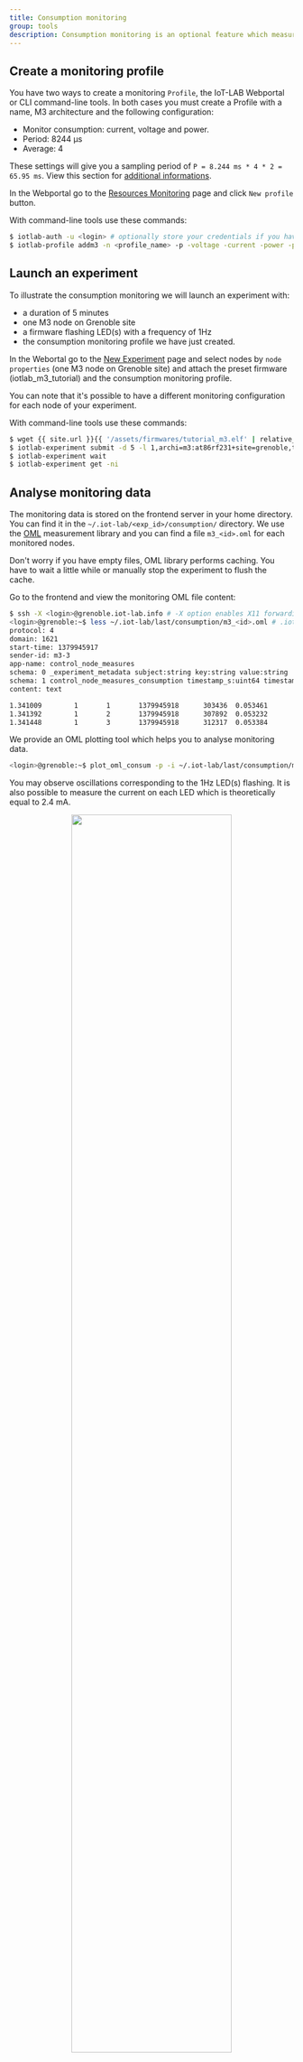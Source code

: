 ```yaml
---
title: Consumption monitoring
group: tools
description: Consumption monitoring is an optional feature which measures the energy usage of your experiment nodes. It refers to the Control Node dedicated hardware installed on the IoT-LAB node to enable the monitoring. It provides you an efficient passive monitoring solution which helps you to design IoT protocols or applications with low-power devices. In this documentation you will learn how to create a Profile monitoring configuration and enable it for your experiment. Moreover you will figure out how to get and analyse the monitoring data.
---
```


## Create a monitoring profile

You have two ways to create a monitoring `Profile`, the IoT-LAB Webportal or CLI command-line tools. In both cases you must create a Profile with a name, M3 architecture and the following configuration:

* Monitor consumption: current, voltage and power.
* Period: 8244 µs
* Average: 4

These settings will give you a sampling period of `P = 8.244 ms * 4 * 2 = 65.95 ms`. View this section for [additional informations](#additional-informations).

In the Webportal go to the [Resources Monitoring](https://www.iot-lab.info/testbed/resources/monitoring) page and click `New profile` button.

With command-line tools use these commands:

``` bash
$ iotlab-auth -u <login> # optionally store your credentials if you haven't done it before.
$ iotlab-profile addm3 -n <profile_name> -p -voltage -current -power -period 8244 -avg 4
```

## Launch an experiment

To illustrate the consumption monitoring we will launch an experiment with:

* a duration of 5 minutes
* one M3 node on Grenoble site
* a firmware flashing LED(s) with a frequency of 1Hz
* the consumption monitoring profile we have just created.

In the Webortal go to the [New Experiment](https://www.iot-lab.info/testbed/experiment) page and select nodes by `node properties` (one M3 node on Grenoble site) and attach the preset firmware (iotlab_m3_tutorial) and the consumption monitoring profile.

You can note that it's possible to have a different monitoring configuration for each node of your experiment.

With command-line tools use these commands:

``` bash
$ wget {{ site.url }}{{ '/assets/firmwares/tutorial_m3.elf' | relative_url}} .
$ iotlab-experiment submit -d 5 -l 1,archi=m3:at86rf231+site=grenoble,tutorial_m3.elf,<profile_name>
$ iotlab-experiment wait
$ iotlab-experiment get -ni
```

## Analyse monitoring data

The monitoring data is stored on the frontend server in your home directory. You can find it in the `~/.iot-lab/<exp_id>/consumption/` directory. We use the [OML](https://github.com/mytestbed/oml) measurement library and you can find a file `m3_<id>.oml` for each monitored nodes.

Don't worry if you have empty files, OML library performs caching. You have to wait a little while or manually stop the experiment to flush the cache.

Go to the frontend and view the monitoring OML file content:

``` bash
$ ssh -X <login>@grenoble.iot-lab.info # -X option enables X11 forwarding
<login>@grenoble:~$ less ~/.iot-lab/last/consumption/m3_<id>.oml # .iot-lab/last is a symlink to your last experiment directory .iot-lab/<exp_id>
protocol: 4
domain: 1621
start-time: 1379945917
sender-id: m3-3
app-name: control_node_measures
schema: 0 _experiment_metadata subject:string key:string value:string
schema: 1 control_node_measures_consumption timestamp_s:uint64 timestamp_us:uint32 power:double voltage:double current:double
content: text

1.341009        1       1       1379945918      303436  0.053461        3.272500        0.016347
1.341392        1       2       1379945918      307892  0.053232        3.273750        0.016270
1.341448        1       3       1379945918      312317  0.053384        3.272500        0.016322
```

We provide an OML plotting tool which helps you to analyse monitoring data.

``` bash
<login>@grenoble:~$ plot_oml_consum -p -i ~/.iot-lab/last/consumption/m3_<id>.oml
```
You may observe oscillations corresponding to the 1Hz LED(s) flashing. It is also possible to measure the current on each LED which is theoretically equal to 2.4 mA.

<div style="text-align:center">
<img src="{{ '/assets/images/docs/monitoring/' | relative_url}}consumption-full.jpg" style="width:75%;"/>
</div>

A zoom of the previous plot to see the one second period.

<div style="text-align:center">
<img src="{{ '/assets/images/docs/monitoring/' | relative_url}}consumption-zoom.jpg" style="width:75%;"/>
</div>

We join you an example of plot with a smaller sample period (`2.200 ms = Period 1100 µs * Average 1 * 2`). You can observe that the signal measure noise is not filtered.

<div style="text-align:center">
<img src="{{ '/assets/images/docs/monitoring/' | relative_url}}consumption-period.png" style="width:65%;"/>
</div>
<br>

## Additional informations

The consumption of your node is measured through an [INA226](http://www.ti.com/lit/ds/symlink/ina226.pdf) hardware component . The INA226 has programmable conversion times for two measurements, the shunt voltage and the power supply bus voltage. The conversion times (CT) for these measurements can be selected from as fast as 140μs to as long as 8.244ms. The conversion time settings, along with the programmable averaging mode (AV), allow the INA226 to be configured to optimize the available timing requirements in a given application. The periodic measure (PM) is then given by the formula:

`PM = CT * AV * 2`

There are trade-offs associated with the settings for conversion time and the averaging mode used. The averaging feature can significantly improve the measurement accuracy by effectively filtering the signal. A greater number of averages enables the INA226 to be more effective in reducing the noise component of the measurement.

For example, if a system requires that data be read every 4ms, the INA226 could be configured for a non filtered signal with the conversion times set to 2116 μs and the averaging mode set to 1. This configuration results in the data updating approximately every `4.23 ms = 2.116*1*2`

With a configuration for a filtered signal, the conversion times can be set to 204 μs and the averaging mode can be set to 10 in order to have a periodic measure of
`4.08 ms = 204*10*2`


| Measure |  Unit   |
| ------- |  ------ |
| current |  ampere |
| voltage |  volt   |
| power   |  watt   |

